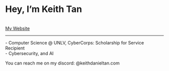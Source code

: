 <head>
<h1>Hey, I’m Keith Tan</h1>
<br>
<a href ="https://keithdanieltan.com"> My Website </a>
</head>
<body>
<hr> 
- Computer Science @ UNLV, CyberCorps: Scholarship for Service Recipient <br>
- Cybersecurity, and AI<br>
</body>
<footer>
<p>You can reach me on my discord: @keithdanieltan.com</p>
</footer>

<!---
Keidantan/Keidantan is a ✨ special ✨ repository because its `README.md` (this file) appears on your GitHub profile.
You can click the Preview link to take a look at your changes.
--->
